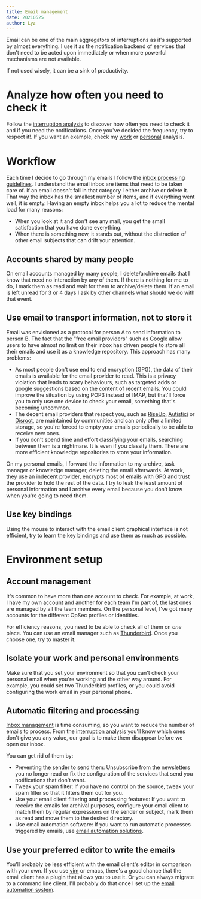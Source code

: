 ```yaml
---
title: Email management
date: 20210525
author: Lyz
---
```


Email can be one of the main aggregators of interruptions as it's
supported by almost everything. I use it as the notification backend of services that
don't need to be acted upon immediately or when more powerful mechanisms are not
available.

If not used wisely, it can be a sink of productivity.

# Analyze how often you need to check it

Follow the [interruption
analysis](interruption_management.md#interruption-analysis) to discover how
often you need to check it and if you need the notifications. Once you've
decided the frequency, try to respect it!. If you want an example, check my
[work](work_interruption_analysis.md#emails) or
[personal](personal_interruption_analysis.md#emails) analysis.

# Workflow

Each time I decide to go through my emails I follow the [inbox processing
guidelines](roadmap_tools.md#inbox). I understand the email inbox are items
that need to be taken care of. If an email doesn't fall in that category I either
archive or delete it. That way the inbox has the smallest number of items, and
if everything went well, it is empty. Having an empty inbox helps you a lot to
reduce the mental load for many reasons:

* When you look at it and don't see any mail, you get the small satisfaction
    that you have done everything.
* When there is something new, it stands out, without the distraction of other
    email subjects that can drift your attention.

## Accounts shared by many people

On email accounts managed by many people, I delete/archive emails that I know
that need no interaction by any of them. If there is nothing for me to do,
I mark them as read and wait for them to archive/delete them. If an email is
left unread for 3 or 4 days I ask by other channels what should we do with that
event.

## Use email to transport information, not to store it

Email was envisioned as a protocol for person A to send information to person B.
The fact that the "free email providers" such as Google allow users to have
almost no limit on their inbox has driven people to store all their emails and
use it as a knowledge repository. This approach has many problems:

* As most people don't use end to end encryption (GPG), the data of their emails
    is available for the email provider to read. This is a privacy violation
    that leads to scary behaviours, such as targeted adds or google suggestions
    based on the content of recent emails. You could improve the situation by
    using POP3 instead of IMAP, but that'll force you to only use one device to
    check your email, something that's becoming uncommon.
* The decent email providers that respect you, such as [RiseUp](https://riseup.net/),
    [Autistici](https://www.autistici.org/) or
    [Disroot](https://disroot.org/en), are maintained by communities and can
    only offer a limited storage, so you're forced to empty your emails
    periodically to be able to receive new ones.
* If you don't spend time and effort classifying your emails, searching between
    them is a nightmare. It is even if you classify them. There are more
    efficient knowledge repositories to store your information.

On my personal emails, I forward the information to my archive, task manager or
knowledge manager, deleting the email afterwards. At work, they use an indecent
provider, encrypts most of emails with GPG and trust the provider to hold the
rest of the data. I try to leak the least amount of personal information and
I archive every email because you don't know when you're going to need them.

## Use key bindings

Using the mouse to interact with the email client graphical interface is not
efficient, try to learn the key bindings and use them as much as possible.

# Environment setup

## Account management

It's common to have more than one account to check. For example, at work, I have
my own account and another for each team I'm part of, the last ones are managed
by all the team members. On the personal level, I've got many accounts for the
different OpSec profiles or identities.

For efficiency reasons, you need to be able to check all of them on *one* place.
You can use an email manager such as
[Thunderbird](https://www.thunderbird.net/). Once you choose one, try to master
it.

## Isolate your work and personal environments

Make sure that you set your environment so that you can't check your personal
email when you're working and the other way around. For example, you could set
two Thunderbird profiles, or you could avoid configuring the work email in your
personal phone.

## Automatic filtering and processing

[Inbox management](#workflow) is time consuming, so you want to reduce
the number of emails to process. From the [interruption
analysis](interruption_management.md#interruption-analysis) you'll know which
ones don't give you any value, our goal is to make them disappear before we open
our inbox.

You can get rid of them by:

* Preventing the sender to send them: Unsubscribe from the newsletters you no
    longer read or fix the configuration of the services that send you
    notifications that don't want.
* Tweak your spam filter: If you have no control on the source, tweak your spam
    filter so that it filters them out for you.
* Use your email client filtering and processing features: If you want to
    receive the emails for archival purposes, configure your email client to
    match them by regular expressions on the sender or subject, mark them as
    read and move them to the desired directory.
* Use email automation software: If you want to run automatic processes
    triggered by emails, use [email automation
    solutions](projects.md#automate-email-management).

## Use your preferred editor to write the emails

You'll probably be less efficient with the email client's editor in comparison
with your own. If you use [vim](vim.md) or emacs, there's a good chance that the
email client has a plugin that allows you to use it. Or you can always migrate
to a command line client. I'll probably do that once I set up the [email
automation system](projects.md#automate-email-management).
